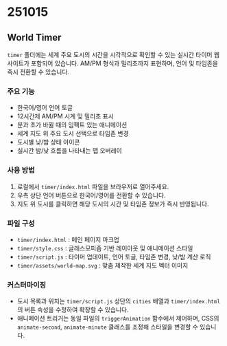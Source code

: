 # 251015

## World Timer

`timer` 폴더에는 세계 주요 도시의 시간을 시각적으로 확인할 수 있는 실시간 타이머 웹사이트가 포함되어 있습니다. AM/PM 형식과 밀리초까지 표현하며, 언어 및 타임존을 즉시 전환할 수 있습니다.

### 주요 기능
- 한국어/영어 언어 토글
- 12시간제 AM/PM 시계 및 밀리초 표시
- 분과 초가 바뀔 때의 임팩트 있는 애니메이션
- 세계 지도 위 주요 도시 선택으로 타임존 변경
- 도시별 낮/밤 상태 아이콘
- 실시간 밤/낮 흐름을 나타내는 맵 오버레이

### 사용 방법
1. 로컬에서 `timer/index.html` 파일을 브라우저로 열어주세요.
2. 우측 상단 언어 버튼으로 한국어/영어를 전환할 수 있습니다.
3. 지도 위 도시를 클릭하면 해당 도시의 시간 및 타임존 정보가 즉시 반영됩니다.

### 파일 구성
- `timer/index.html` : 메인 페이지 마크업
- `timer/style.css` : 글래스모피즘 기반 레이아웃 및 애니메이션 스타일
- `timer/script.js` : 타이머 업데이트, 언어 토글, 타임존 변경, 낮/밤 계산 로직
- `timer/assets/world-map.svg` : 맞춤 제작한 세계 지도 벡터 이미지

### 커스터마이징
- 도시 목록과 위치는 `timer/script.js` 상단의 `cities` 배열과 `timer/index.html`의 버튼 속성을 수정하여 확장할 수 있습니다.
- 애니메이션 트리거는 동일 파일의 `triggerAnimation` 함수에서 제어하며, CSS의 `animate-second`, `animate-minute` 클래스를 조정해 스타일을 변경할 수 있습니다.
